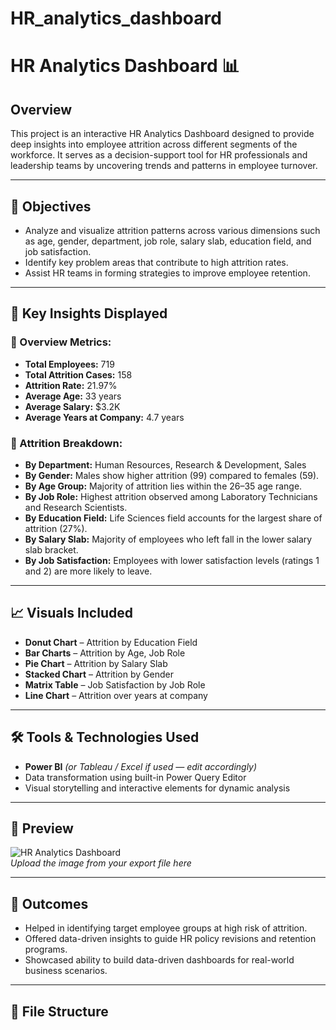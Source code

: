 # HR_analytics_dashboard
# HR Analytics Dashboard 📊

## Overview
This project is an interactive HR Analytics Dashboard designed to provide deep insights into employee attrition across different segments of the workforce. It serves as a decision-support tool for HR professionals and leadership teams by uncovering trends and patterns in employee turnover.

---

## 🎯 Objectives

- Analyze and visualize attrition patterns across various dimensions such as age, gender, department, job role, salary slab, education field, and job satisfaction.
- Identify key problem areas that contribute to high attrition rates.
- Assist HR teams in forming strategies to improve employee retention.

---

## 📌 Key Insights Displayed

### 🔹 Overview Metrics:
- **Total Employees:** 719  
- **Total Attrition Cases:** 158  
- **Attrition Rate:** 21.97%  
- **Average Age:** 33 years  
- **Average Salary:** $3.2K  
- **Average Years at Company:** 4.7 years  

### 🔹 Attrition Breakdown:
- **By Department:** Human Resources, Research & Development, Sales  
- **By Gender:** Males show higher attrition (99) compared to females (59).  
- **By Age Group:** Majority of attrition lies within the 26–35 age range.  
- **By Job Role:** Highest attrition observed among Laboratory Technicians and Research Scientists.  
- **By Education Field:** Life Sciences field accounts for the largest share of attrition (27%).  
- **By Salary Slab:** Majority of employees who left fall in the lower salary slab bracket.  
- **By Job Satisfaction:** Employees with lower satisfaction levels (ratings 1 and 2) are more likely to leave.

---

## 📈 Visuals Included

- **Donut Chart** – Attrition by Education Field  
- **Bar Charts** – Attrition by Age, Job Role  
- **Pie Chart** – Attrition by Salary Slab  
- **Stacked Chart** – Attrition by Gender  
- **Matrix Table** – Job Satisfaction by Job Role  
- **Line Chart** – Attrition over years at company

---

## 🛠️ Tools & Technologies Used

- **Power BI** *(or Tableau / Excel if used — edit accordingly)*  
- Data transformation using built-in Power Query Editor  
- Visual storytelling and interactive elements for dynamic analysis

---

## 📎 Preview

![HR Analytics Dashboard](./dashboard-image.png)  
*Upload the image from your export file here*

---

## 🚀 Outcomes

- Helped in identifying target employee groups at high risk of attrition.
- Offered data-driven insights to guide HR policy revisions and retention programs.
- Showcased ability to build data-driven dashboards for real-world business scenarios.

---

## 📂 File Structure

